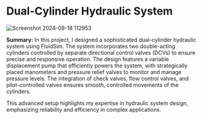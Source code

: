 # Dual-Cylinder Hydraulic System

![Screenshot 2024-08-18 112953](https://github.com/user-attachments/assets/e0cb43c9-ba23-4b94-9adc-79650abce1db)

**Summary:**
In this project, I designed a sophisticated dual-cylinder hydraulic system using FluidSim. The system incorporates two double-acting cylinders controlled by separate directional control valves (DCVs) to ensure precise and responsive operation. The design features a variable displacement pump that efficiently powers the system, with strategically placed manometers and pressure relief valves to monitor and manage pressure levels. The integration of check valves, flow control valves, and pilot-controlled valves ensures smooth, controlled movements of the cylinders. 

This advanced setup highlights my expertise in hydraulic system design, emphasizing reliability and efficiency in complex applications.
